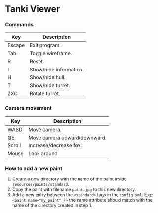 # Tanki Viewer

### Commands

| Key      | Description                  |
|----------|------------------------------|
| Escape   | Exit program.                |
| Tab      | Toggle wireframe.            |
| R        | Reset.                       |
| I        | Show/hide information.       |
| H        | Show/hide hull.              |
| T        | Show/hide turret.            |
| ZXC      | Rotate turret.               |

### Camera movement

| Key      | Description                  |
|----------|------------------------------|
| WASD     | Move camera.                 |
| QE       | Move camera upward/downward. |
| Scroll   | Increase/decrease fov.       |
| Mouse    | Look around                  |

### How to add a new paint

1. Create a new directory with the name of the paint inside `resources/paints/standard`.
2. Copy the paint with filename `paint.jpg` to this new directory.
3. Add a new entry between the `<standard>` tags in the `config.xml`. E.g.:
   `<paint name="my_paint" />` the name attribute should match with the
   name of the directory created in step 1.
